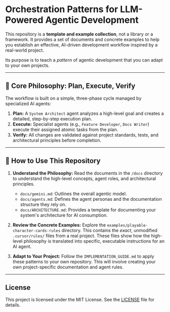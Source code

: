 # Orchestration Patterns for LLM-Powered Agentic Development

This repository is a **template and example collection**, not a library or a framework. It provides a set of documents and concrete examples to help you establish an effective, AI-driven development workflow inspired by a real-world project.

Its purpose is to teach a *pattern* of agentic development that you can adapt to your own projects.

---

## 🤖 Core Philosophy: Plan, Execute, Verify

The workflow is built on a simple, three-phase cycle managed by specialized AI agents:

1.  **Plan:** A `System Architect` agent analyzes a high-level goal and creates a detailed, step-by-step execution plan.
2.  **Execute:** Specialist agents (e.g., `Feature Developer`, `Docs Writer`) execute their assigned atomic tasks from the plan.
3.  **Verify:** All changes are validated against project standards, tests, and architectural principles before completion.

---

## 🚀 How to Use This Repository

1.  **Understand the Philosophy:** Read the documents in the `/docs` directory to understand the high-level concepts, agent roles, and architectural principles.
    *   `docs/gemini.md`: Outlines the overall agentic model.
    *   `docs/agents.md`: Defines the agent personas and the documentation structure they rely on.
    *   `docs/ARCHITECTURE.md`: Provides a template for documenting your system's architecture for AI consumption.

2.  **Review the Concrete Examples:** Explore the `examples/playable-character-cards-rules` directory. This contains the *exact*, unmodified `.cursor/rules/` files from a real project. These files show how the high-level philosophy is translated into specific, executable instructions for an AI agent.

3.  **Adapt to Your Project:** Follow the `IMPLEMENTATION_GUIDE.md` to apply these patterns to your own repository. This will involve creating your own project-specific documentation and agent rules.

---

## License

This project is licensed under the MIT License. See the [LICENSE](LICENSE) file for details.
